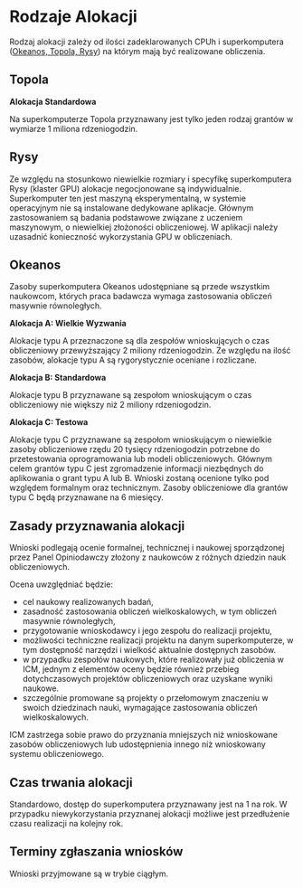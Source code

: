 # Rodzaje Alokacji

Rodzaj alokacji zależy od ilości zadeklarowanych CPUh 
i superkomputera ([Okeanos, Topola, Rysy](../O_zasobach_ICM/Zasoby/komputery_w_icm.pl.md)) 
na którym mają być realizowane obliczenia.

## Topola

**Alokacja Standardowa**

Na superkomputerze Topola przyznawany jest tylko jeden rodzaj grantów w wymiarze 1 miliona rdzeniogodzin. 

## Rysy

Ze względu na stosunkowo niewielkie rozmiary i specyfikę superkomputera Rysy (klaster GPU) alokacje negocjonowane są indywidualnie.
Superkomputer ten jest maszyną eksperymentalną, w systemie operacyjnym nie są instalowane dedykowane aplikacje.
Głównym zastosowaniem są badania podstawowe związane z uczeniem maszynowym, o niewielkiej złożoności obliczeniowej.
W aplikacji należy uzasadnić konieczność wykorzystania GPU w obliczeniach.

## Okeanos

Zasoby superkomputera Okeanos udostępniane są przede wszystkim naukowcom, 
których praca badawcza wymaga zastosowania obliczeń masywnie równoległych. 

**Alokacja A: Wielkie Wyzwania**

Alokacje typu A przeznaczone są dla zespołów wnioskujących o czas obliczeniowy przewyższający 2 miliony rdzeniogodzin. Ze względu na ilość zasobów, alokacje typu A są rygorystycznie oceniane i rozliczane.

**Alokacja B: Standardowa**

Alokacje typu B przyznawane są zespołom wnioskującym o czas obliczeniowy nie większy niż
2 miliony rdzeniogodzin.

**Alokacja C: Testowa**

Alokacje typu C przyznawane są zespołom wnioskującym o niewielkie zasoby obliczeniowe rzędu
20 tysięcy rdzeniogodzin potrzebne do przetestowania oprogramowania lub modeli obliczeniowych.
Głównym celem grantów typu C jest zgromadzenie informacji niezbędnych do aplikowania o grant typu A lub B.
Wnioski zostaną ocenione tylko pod względem formalnym oraz technicznym.
Zasoby obliczeniowe dla grantów typu C będą przyznawane na 6 miesięcy.

## Zasady przyznawania alokacji

Wnioski podlegają ocenie formalnej, technicznej i naukowej sporządzonej przez Panel Opiniodawczy złożony z naukowców z różnych dziedzin nauk obliczeniowych.

Ocena uwzględniać będzie:

- cel naukowy realizowanych badań,
- zasadność zastosowania obliczeń wielkoskalowych, w tym obliczeń masywnie równoległych,
- przygotowanie wnioskodawcy i jego zespołu do realizacji projektu,
- możliwości techniczne realizacji projektu na danym superkomputerze, w tym dostępność narzędzi i wielkość aktualnie dostępnych zasobów.
- w przypadku zespołów naukowych, które realizowały już obliczenia w ICM, jednym z elementów
oceny będzie również przebieg dotychczasowych projektów obliczeniowych oraz uzyskane wyniki
naukowe.
- szczególnie promowane są projekty o przełomowym znaczeniu w swoich dziedzinach nauki,
wymagające zastosowania obliczeń wielkoskalowych.

ICM zastrzega sobie prawo do przyznania mniejszych niż wnioskowane zasobów obliczeniowych
lub udostępnienia innego niż wnioskowany systemu obliczeniowego.

## Czas trwania alokacji

Standardowo, dostęp do superkomputera przyznawany jest na 1 na rok.
W przypadku niewykorzystania przyznanej alokacji możliwe jest przedłużenie czasu realizacji na kolejny rok.

## Terminy zgłaszania wniosków

Wnioski przyjmowane są w trybie ciągłym.
